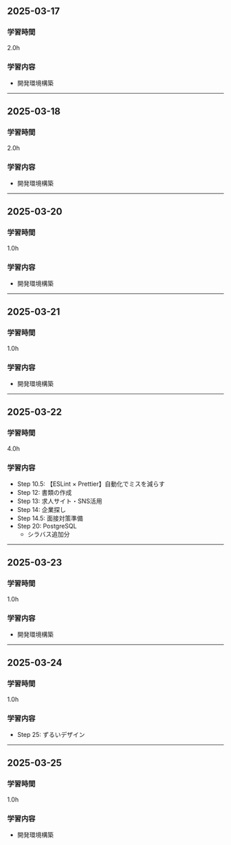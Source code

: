 ## 2025-03-17
### 学習時間
2.0h
### 学習内容
- 開発環境構築
___
## 2025-03-18
### 学習時間
2.0h
### 学習内容
- 開発環境構築
___
## 2025-03-20
### 学習時間
1.0h
### 学習内容
- 開発環境構築
___
## 2025-03-21
### 学習時間
1.0h
### 学習内容
- 開発環境構築
___
## 2025-03-22
### 学習時間
4.0h
### 学習内容
- Step 10.5: 【ESLint × Prettier】自動化でミスを減らす
- Step 12: 書類の作成
- Step 13: 求人サイト・SNS活用
- Step 14: 企業探し
- Step 14.5: 面接対策準備
- Step 20: PostgreSQL
    - シラバス追加分
___
## 2025-03-23
### 学習時間
1.0h
### 学習内容
- 開発環境構築
___
## 2025-03-24
### 学習時間
1.0h
### 学習内容
- Step 25: ずるいデザイン 
___
## 2025-03-25
### 学習時間
1.0h
### 学習内容
- 開発環境構築
